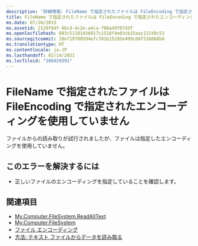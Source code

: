 ```yaml
---
description: '詳細情報: FileName で指定されたファイルは FileEncoding で指定されたエンコーディングを使用していません'
title: FileName で指定されたファイルは FileEncoding で指定されたエンコーディングを使用していません
ms.date: 07/20/2015
ms.assetid: 2129f8df-96cd-4c2e-a4ca-f08a49f07d3f
ms.openlocfilehash: 893c51181436917c2518f4e03cb25aac12249c53
ms.sourcegitcommit: 10e719780594efc781b15295e499c66f316068b8
ms.translationtype: HT
ms.contentlocale: ja-JP
ms.lasthandoff: 02/14/2021
ms.locfileid: "100429391"
---
```

# <a name="file-specified-by-filename-does-not-use-the-encoding-specified-by-fileencoding"></a>FileName で指定されたファイルは FileEncoding で指定されたエンコーディングを使用していません

ファイルからの読み取りが試行されましたが、ファイルは指定したエンコーディングを使用していません。  
  
## <a name="to-correct-this-error"></a>このエラーを解決するには  
  
- 正しいファイルのエンコーディングを指定していることを確認します。  
  
## <a name="see-also"></a>関連項目

- [My.Computer.FileSystem.ReadAllText](xref:Microsoft.VisualBasic.FileIO.FileSystem.ReadAllText%2A)
- [My.Computer.FileSystem](xref:Microsoft.VisualBasic.FileIO.FileSystem)
- [ファイル エンコーディング](../developing-apps/programming/drives-directories-files/file-encodings.md)
- [方法: テキスト ファイルからデータを読み取る](../developing-apps/programming/drives-directories-files/how-to-read-from-text-files.md)

